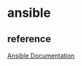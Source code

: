 # ansible


## reference

[Ansible Documentation](https://docs.ansible.com/ansible/latest/index.html)
